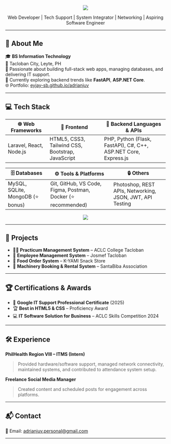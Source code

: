 <p align="center">
  <img src="https://capsule-render.vercel.app/api?type=waving&color=080f9c&height=190&section=header&text=Welcome%20to%20Adrian%20Juv's%20Dev%20Space%20👨‍💻&fontColor=ffffff&fontSize=30&animation=fadeIn" />
</p>

<p align="center">
  Web Developer | Tech Support | System Integrator | Networking | Aspiring Software Engineer
</p>

---

## 📌 About Me

🎓 **BS Information Technology**  
📍 Tacloban City, Leyte, PH  
💬 Passionate about building full-stack web apps, managing databases, and delivering IT support.  
🌱 Currently exploring backend trends like **FastAPI**, **ASP.NET Core**.  
🌐 Portfolio: [eyjay-sb.github.io/adrianjuv](https://eyjay-sb.github.io/adrianjuv)

---

## 💻 Tech Stack

| 🌐 Web Frameworks  | 🎨 Frontend        | 🔧 Backend Languages & APIs |
|-------------------|-------------------|-----------------------------|
| Laravel, React, Node.js | HTML5, CSS3, Tailwind CSS, Bootstrap, JavaScript | PHP, Python (Flask, FastAPI), C#, C++, ASP.NET Core, Express.js |

| 🗄️ Databases       | ⚙️ Tools & Platforms            | 🔒 Others |
|--------------------|-------------------------------|-----------|
| MySQL, SQLite, MongoDB (⭐ bonus) | Git, GitHub, VS Code, Figma, Postman, Docker (⭐ recommended) | Photoshop, REST APIs, Networking, JSON, JWT, API Testing |

<p align="center">
  <img src="https://skillicons.dev/icons?i=laravel,react,nodejs,php,python,cs,cpp,html,css,js,tailwind,bootstrap,mysql,mongodb,sqlite,git,github,docker,postman,vscode,figma,photoshop" />
</p>

---

## 💼 Projects

- 👨‍🎓 **Practicum Management System** – ACLC College Tacloban  
- 🧾 **Employee Management System** – Josmef Tacloban  
- 🍔 **Food Order System** – K-YAMI Snack Store  
- 🚜 **Machinery Booking & Rental System** – SantaBiba Association

---


## 🏆 Certifications & Awards

- 🥇 **Google IT Support Professional Certificate** (2025)  
- 🏆 **Best in HTML5 & CSS** – Proficiency Award  
- 💻 **IT Software Solution for Business** – ACLC Skills Competition 2024

---

## 🛠️ Experience

**PhilHealth Region VIII – ITMS (Intern)**  
> Provided hardware/software support, managed network connectivity, maintained systems, and contributed to attendance system setup.

**Freelance Social Media Manager**  
> Created content and scheduled posts for engagement across platforms.

---

## 📬 Contact

📧 Email: [adrianjuv.personal@gmail.com](mailto:adrianjuv.personal@gmail.com)  

---

